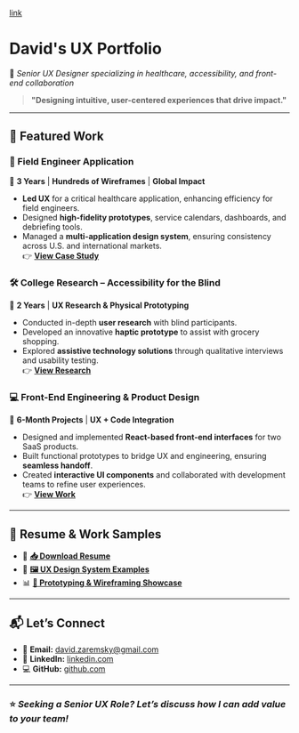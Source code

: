 [link](test.md)

# **David's UX Portfolio**  
🚀 *Senior UX Designer specializing in healthcare, accessibility, and front-end collaboration*

> **"Designing intuitive, user-centered experiences that drive impact."**

---

## **📌 Featured Work**

### **🚧 Field Engineer Application**
📅 **3 Years** | **Hundreds of Wireframes** | **Global Impact**  
- **Led UX** for a critical healthcare application, enhancing efficiency for field engineers.
- Designed **high-fidelity prototypes**, service calendars, dashboards, and debriefing tools.
- Managed a **multi-application design system**, ensuring consistency across U.S. and international markets.  
👉 **[View Case Study](#)**

### **🛠️ College Research – Accessibility for the Blind**
📅 **2 Years** | **UX Research & Physical Prototyping**  
- Conducted in-depth **user research** with blind participants.
- Developed an innovative **haptic prototype** to assist with grocery shopping.
- Explored **assistive technology solutions** through qualitative interviews and usability testing.  
👉 **[View Research](#)**

### **💻 Front-End Engineering & Product Design**
📅 **6-Month Projects** | **UX + Code Integration**  
- Designed and implemented **React-based front-end interfaces** for two SaaS products.
- Built functional prototypes to bridge UX and engineering, ensuring **seamless handoff**.
- Created **interactive UI components** and collaborated with development teams to refine user experiences.  
👉 **[View Work](#)**

---

## **📂 Resume & Work Samples**
- 📄 **[📥 Download Resume](#)**
- 🎨 **[🖼️ UX Design System Examples](#)**
- 📊 **[📌 Prototyping & Wireframing Showcase](#)**

---

## **📬 Let’s Connect**
- 📧 **Email:** [david.zaremsky@gmail.com](mailto:david.zaremsky@gmail.com)
- 🔗 **LinkedIn:** [linkedin.com](#)
- 💻 **GitHub:** [github.com](#)

---

### ⭐ *Seeking a Senior UX Role? Let’s discuss how I can add value to your team!*